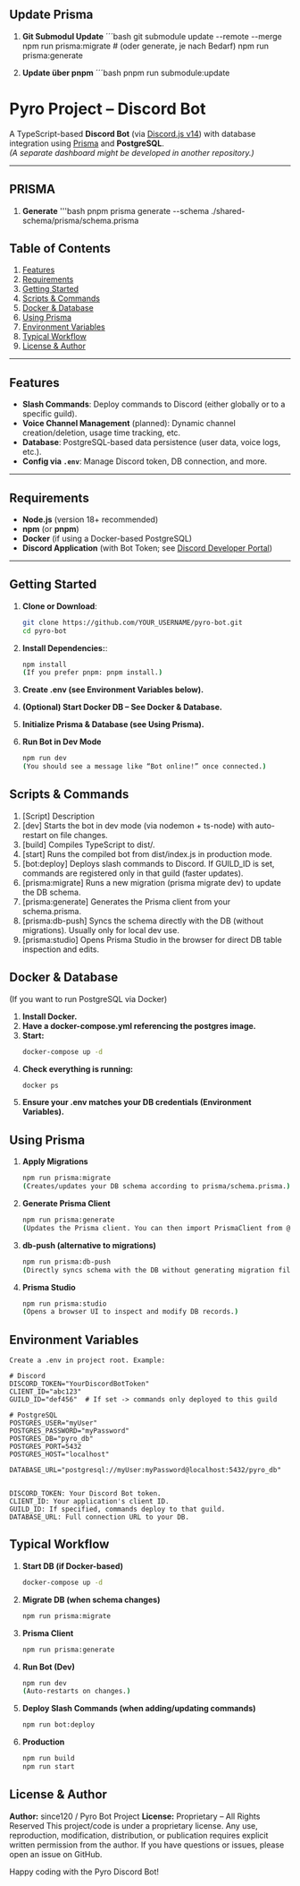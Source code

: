## Update Prisma

1. **Git Submodul Update**
   ´´´bash
   git submodule update --remote --merge
   npm run prisma:migrate # (oder generate, je nach Bedarf)
   npm run prisma:generate

2. **Update über pnpm**
   ´´´bash
   pnpm run submodule:update

# Pyro Project – Discord Bot

A TypeScript-based **Discord Bot** (via [Discord.js v14](https://discord.js.org/)) with database integration using [Prisma](https://www.prisma.io/) and **PostgreSQL**.  
_(A separate dashboard might be developed in another repository.)_

---

## PRISMA

1.  **Generate**
    '''bash
    pnpm prisma generate --schema ./shared-schema/prisma/schema.prisma

## Table of Contents

1. [Features](#features)
2. [Requirements](#requirements)
3. [Getting Started](#getting-started)
4. [Scripts & Commands](#scripts--commands)
5. [Docker & Database](#docker--database)
6. [Using Prisma](#using-prisma)
7. [Environment Variables](#environment-variables)
8. [Typical Workflow](#typical-workflow)
9. [License & Author](#license--author)

---

## Features

- **Slash Commands**: Deploy commands to Discord (either globally or to a specific guild).
- **Voice Channel Management** (planned): Dynamic channel creation/deletion, usage time tracking, etc.
- **Database**: PostgreSQL-based data persistence (user data, voice logs, etc.).
- **Config via `.env`**: Manage Discord token, DB connection, and more.

---

## Requirements

- **Node.js** (version 18+ recommended)
- **npm** (or **pnpm**)
- **Docker** (if using a Docker-based PostgreSQL)
- **Discord Application** (with Bot Token; see [Discord Developer Portal](https://discord.com/developers/docs/intro))

---

## Getting Started

1. **Clone or Download**:

   ```bash
   git clone https://github.com/YOUR_USERNAME/pyro-bot.git
   cd pyro-bot

   ```

2. **Install Dependencies:**:

   ```bash
   npm install
   (If you prefer pnpm: pnpm install.)

   ```

3. **Create .env (see Environment Variables below).**
4. **(Optional) Start Docker DB – See Docker & Database.**
5. **Initialize Prisma & Database (see Using Prisma).**
6. **Run Bot in Dev Mode**
   ```bash
   npm run dev
   (You should see a message like “Bot online!” once connected.)
   ```

## Scripts & Commands

1. [Script] Description
2. [dev] Starts the bot in dev mode (via nodemon + ts-node) with auto-restart on file changes.
3. [build] Compiles TypeScript to dist/.
4. [start] Runs the compiled bot from dist/index.js in production mode.
5. [bot:deploy] Deploys slash commands to Discord. If GUILD_ID is set, commands are registered only in that guild (faster updates).
6. [prisma:migrate] Runs a new migration (prisma migrate dev) to update the DB schema.
7. [prisma:generate] Generates the Prisma client from your schema.prisma.
8. [prisma:db-push] Syncs the schema directly with the DB (without migrations). Usually only for local dev use.
9. [prisma:studio] Opens Prisma Studio in the browser for direct DB table inspection and edits.

## Docker & Database

(If you want to run PostgreSQL via Docker)

1.  **Install Docker.**
2.  **Have a docker-compose.yml referencing the postgres image.**
3.  **Start:**
    ```bash
    docker-compose up -d
    ```
4.  **Check everything is running:**
    ```bash
    docker ps
    ```
5.  **Ensure your .env matches your DB credentials (Environment Variables).**

## Using Prisma

1.  **Apply Migrations**

    ```bash
    npm run prisma:migrate
    (Creates/updates your DB schema according to prisma/schema.prisma.)

    ```

2.  **Generate Prisma Client**

    ```bash
    npm run prisma:generate
    (Updates the Prisma client. You can then import PrismaClient from @prisma/client.)

    ```

3.  **db-push (alternative to migrations)**

    ```bash
    npm run prisma:db-push
    (Directly syncs schema with the DB without generating migration files (for quick local use).)

    ```

4.  **Prisma Studio**
    ```bash
    npm run prisma:studio
    (Opens a browser UI to inspect and modify DB records.)
    ```

## Environment Variables

    Create a .env in project root. Example:

    # Discord
    DISCORD_TOKEN="YourDiscordBotToken"
    CLIENT_ID="abc123"
    GUILD_ID="def456"  # If set -> commands only deployed to this guild

    # PostgreSQL
    POSTGRES_USER="myUser"
    POSTGRES_PASSWORD="myPassword"
    POSTGRES_DB="pyro_db"
    POSTGRES_PORT=5432
    POSTGRES_HOST="localhost"

    DATABASE_URL="postgresql://myUser:myPassword@localhost:5432/pyro_db"


    DISCORD_TOKEN: Your Discord Bot token.
    CLIENT_ID: Your application's client ID.
    GUILD_ID: If specified, commands deploy to that guild.
    DATABASE_URL: Full connection URL to your DB.

## Typical Workflow

1.  **Start DB (if Docker-based)**

    ```bash
    docker-compose up -d

    ```

2.  **Migrate DB (when schema changes)**

    ```bash
    npm run prisma:migrate

    ```

3.  **Prisma Client**

    ```bash
    npm run prisma:generate

    ```

4.  **Run Bot (Dev)**

    ```bash
    npm run dev
    (Auto-restarts on changes.)

    ```

5.  **Deploy Slash Commands (when adding/updating commands)**

    ```bash
    npm run bot:deploy

    ```

6.  **Production**
    ```bash
    npm run build
    npm run start
    ```

## License & Author

**Author:** since120 / Pyro Bot Project
**License:** Proprietary – All Rights Reserved
This project/code is under a proprietary license.
Any use, reproduction, modification, distribution, or publication requires explicit written permission from the author.
If you have questions or issues, please open an issue on GitHub.

Happy coding with the Pyro Discord Bot!
